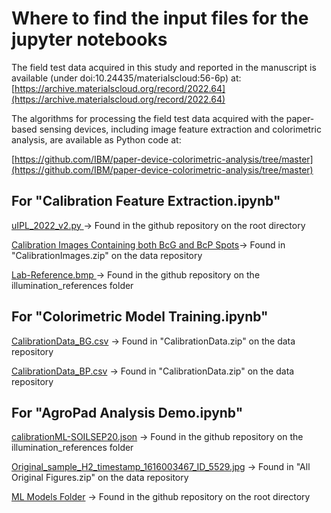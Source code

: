 # Where to find the input files for the jupyter notebooks

The  field  test  data  acquired  in  this  study  and  reported  in  the  manuscript  is  available  (under doi:10.24435/materialscloud:56-6p) at: [https://archive.materialscloud.org/record/2022.64](https://archive.materialscloud.org/record/2022.64)

The algorithms for processing the field test data acquired with the paper-based sensing devices, including image feature extraction and colorimetric analysis, are available as Python code at:

[https://github.com/IBM/paper-device-colorimetric-analysis/tree/master](https://github.com/IBM/paper-device-colorimetric-analysis/tree/master)

## For "Calibration Feature Extraction.ipynb"

[uIPL_2022_v2.py ](https://github.com/IBM/paper-device-colorimetric-analysis/blob/master/uIPL_2022_v2.py)→ Found in the github repository on the root directory

[Calibration Images Containing both BcG and BcP Spots](https://archive.materialscloud.org/record/file?filename=CalibrationImages.zip&record_id=1331)→ Found in "CalibrationImages.zip" on the data repository 


[Lab-Reference.bmp ](https://github.com/IBM/paper-device-colorimetric-analysis/blob/master/Illumination_references/Lab-Referece.bmp)→ Found in the github repository on the illumination_references folder

## For "Colorimetric Model Training.ipynb"

[CalibrationData_BG.csv](https://archive.materialscloud.org/record/file?filename=CalibrationData.zip&record_id=1331) → Found in "CalibrationData.zip" on the data repository

[CalibrationData_BP.csv](https://archive.materialscloud.org/record/file?filename=CalibrationData.zip&record_id=1331) → Found in "CalibrationData.zip" on the data repository

## For "AgroPad Analysis Demo.ipynb"

[calibrationML-SOILSEP20.json](https://github.com/IBM/paper-device-colorimetric-analysis/blob/master/Illumination_references/calibrationML-SOILSEP20.json) → Found in the github repository on the illumination_references folder

[Original_sample_H2_timestamp_1616003467_ID_5529.jpg](https://archive.materialscloud.org/record/file?filename=All+Original+Figures.zip&record_id=1331) → Found in "All Original Figures.zip" on the data repository

[ML Models Folder](https://github.com/IBM/paper-device-colorimetric-analysis/tree/master/ML_models) → Found in the github repository on the root directory

